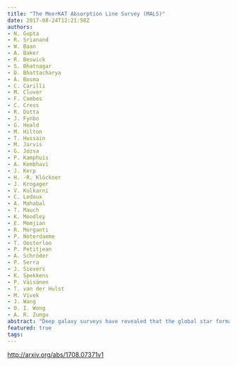 ```yaml
---
title: "The MeerKAT Absorption Line Survey (MALS)"
date: 2017-08-24T12:21:58Z
authors:
- N. Gupta
- R. Srianand
- W. Baan
- A. Baker
- R. Beswick
- S. Bhatnagar
- D. Bhattacharya
- A. Bosma
- C. Carilli
- M. Cluver
- F. Combes
- C. Cress
- R. Dutta
- J. Fynbo
- G. Heald
- M. Hilton
- T. Hussain
- M. Jarvis
- G. Jozsa
- P. Kamphuis
- A. Kembhavi
- J. Kerp
- H. -R. Klöckner
- J. Krogager
- V. Kulkarni
- C. Ledoux
- A. Mahabal
- T. Mauch
- K. Moodley
- E. Momjian
- R. Morganti
- P. Noterdaeme
- T. Oosterloo
- P. Petitjean
- A. Schröder
- P. Serra
- J. Sievers
- K. Spekkens
- P. Väisänen
- T. van der Hulst
- M. Vivek
- J. Wang
- O. I. Wong
- A. R. Zungu
abstract: "Deep galaxy surveys have revealed that the global star formation rate (SFR) density in the Universe peaks at 1 < z < 2 and sharply declines towards z = 0. But a clear picture of the underlying processes, in particular the evolution of cold atomic (~100 K) and molecular gas phases, that drive such a strong evolution is yet to emerge. MALS is designed to use MeerKAT's L- and UHF-band receivers to carry out the most sensitive (N(HI)>10$^{19}$ cm$^{-2}$) dust-unbiased search of intervening HI 21-cm and OH 18-cm absorption lines at 0 < z < 2. This will provide reliable measurements of the evolution of cold atomic and molecular gas cross-sections of galaxies, and unravel the processes driving the steep evolution in the SFR density. The large sample of HI and OH absorbers obtained from the survey will (i) lead to tightest constraints on the fundamental constants of physics, and (ii) be ideally suited to probe the evolution of magnetic fields in disks of galaxies via Zeeman Splitting or Rotation Measure synthesis. The survey will also provide an unbiased census of HI and OH absorbers, i.e. cold gas associated with powerful AGNs (>10$^{24}$ W Hz$^{-1}$) at 0 < z < 2, and will simultaneously deliver a blind HI and OH emission line survey, and radio continuum survey. Here, we describe the MALS survey design, observing plan and the science issues to be addressed under various science themes."
featured: true
tags:
---
```

http://arxiv.org/abs/1708.07371v1